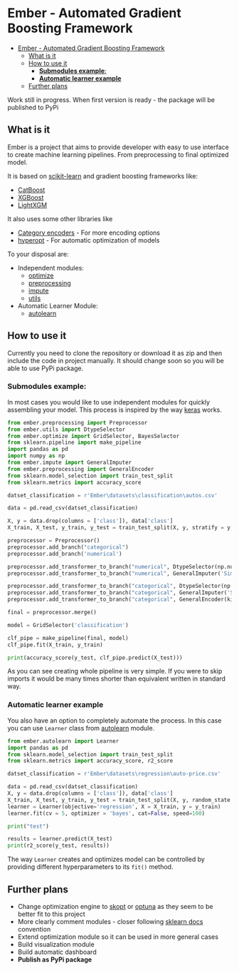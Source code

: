 # Ember - Automated Gradient Boosting Framework

- [Ember - Automated Gradient Boosting Framework](#ember---automated-gradient-boosting-framework)
  - [What is it](#what-is-it)
  - [How to use it](#how-to-use-it)
    - [<b>Submodules example</b>:](#bsubmodules-exampleb)
    - [<b>Automatic learner example</b>](#bautomatic-learner-exampleb)
  - [Further plans](#further-plans)


Work still in progress. When first version is ready - the package will be published to PyPi

## What is it

Ember is a project that aims to provide developer with easy to use interface to create machine learning pipelines.
From preprocessing to final optimized model.

It is based on [scikit-learn](https://scikit-learn.org/) and gradient boosting frameworks like:

- [CatBoost](https://xgboost.readthedocs.io/en/latest/)
- [XGBoost](https://catboost.ai/)
- [LightXGM](https://lightgbm.readthedocs.io/en/latest/)

It also uses some other libraries like

- [Category encoders](https://contrib.scikit-learn.org/category_encoders/index.html) - For more encoding options
- [hyperopt](https://github.com/hyperopt/hyperopt) - For automatic optimization of models

To your disposal are:

- Independent modules:
  - [optimize](ember/optimize.py)
  - [preprocessing](ember/preprocessing.py)
  - [impute](ember/impute.py)
  - [utils](ember/utils.py)
- Automatic Learner Module:
  - [autolearn](ember/autolearn.py)


## How to use it

Currently you need to clone the repository or download it as zip and then include the code in project manually. It should change soon so you will be able to use PyPi package.

### <b>Submodules example</b>:

In most cases you would like to use independent modules for quickly assembling your model.
This process is inspired by the way [keras](https://keras.io/) works.

```Python
from ember.preprocessing import Preprocessor
from ember.utils import DtypeSelector
from ember.optimize import GridSelector, BayesSelector
from sklearn.pipeline import make_pipeline
import pandas as pd
import numpy as np
from ember.impute import GeneralImputer
from ember.preprocessing import GeneralEncoder
from sklearn.model_selection import train_test_split
from sklearn.metrics import accuracy_score

datset_classification = r'Ember\datasets\classification\autos.csv'

data = pd.read_csv(datset_classification)

X, y = data.drop(columns = ['class']), data['class']
X_train, X_test, y_train, y_test = train_test_split(X, y, stratify = y, random_state = 42)

preprocessor = Preprocessor()
preprocessor.add_branch("categorical")
preprocessor.add_branch('numerical')

preprocessor.add_transformer_to_branch("numerical", DtypeSelector(np.number))
preprocessor.add_transformer_to_branch("numerical", GeneralImputer('Simple'))

preprocessor.add_transformer_to_branch("categorical", DtypeSelector(np.object))
preprocessor.add_transformer_to_branch("categorical", GeneralImputer('Simple', strategy='most_frequent'))
preprocessor.add_transformer_to_branch("categorical", GeneralEncoder(kind = 'LE'))

final = preprocessor.merge()

model = GridSelector('classification')

clf_pipe = make_pipeline(final, model) 
clf_pipe.fit(X_train, y_train)

print(accuracy_score(y_test, clf_pipe.predict(X_test)))
```

As you can see creating whole pipeline is very simple. If you were to skip imports it would be many times shorter than equivalent written in standard way.

### <b>Automatic learner example</b>

You also have an option to completely automate the process. In this case you can use ``Learner`` class from [autolearn](ember/autolearn.py) module.

```Python
from ember.autolearn import Learner
import pandas as pd
from sklearn.model_selection import train_test_split
from sklearn.metrics import accuracy_score, r2_score

datset_classification = r'Ember\datasets\regression\auto-price.csv'

data = pd.read_csv(datset_classification)
X, y = data.drop(columns = ['class']), data['class']
X_train, X_test, y_train, y_test = train_test_split(X, y, random_state = 42, test_size = 20)
learner = Learner(objective='regression', X = X_train, y = y_train)
learner.fit(cv = 5, optimizer = 'bayes', cat=False, speed=100)

print("test")

results = learner.predict(X_test)
print(r2_score(y_test, results))
```

The way ``Learner`` creates and optimizes model can be controlled by providing different hyperparameters to its ``fit()`` method.

## Further plans

- Change optimization engine to [skopt](https://scikit-optimize.github.io/stable/) or [optuna](https://optuna.readthedocs.io/en/stable/) as they seem to be better fit to this project
- More clearly comment modules - closer following [sklearn docs](https://scikit-learn.org/stable/modules/classes.html) convention
- Extend optimization module so it can be used in more general cases
- Build visualization module
- Build automatic dashboard
- <b>Publish as PyPi package</b>



